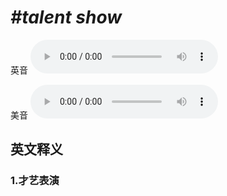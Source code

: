 # ***\#talent show*** 
英音
<audio src="./media/talent show1_AAC.aac" controls="controls"></audio>

美音
<audio src="./media/talent show2_AAC.aac" controls="controls"></audio>



  

英文释义
---
### 1.**才艺表演**  


